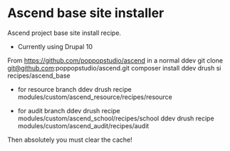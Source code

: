 # Ascend base site installer

Ascend project base site install recipe.

- Currently using Drupal 10

From <https://github.com/poppopstudio/ascend>
in a normal ddev
git clone <git@github.com>:poppopstudio/ascend.git
composer install
ddev drush si recipes/ascend_base

- for resource branch
ddev drush recipe modules/custom/ascend_resource/recipes/resource

- for audit branch
ddev drush recipe modules/custom/ascend_school/recipes/school
ddev drush recipe modules/custom/ascend_audit/recipes/audit

Then absolutely you must clear the cache!
